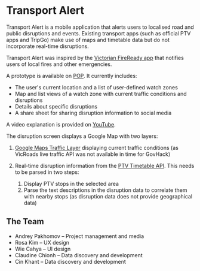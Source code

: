 # Transport Alert

Transport Alert is a mobile application that alerts users to localised road and public disruptions and events. Existing transport apps (such as official PTV apps and TripGo) make use of maps and timetable data but do not incorporate real-time disruptions.

Transport Alert was inspired by the [Victorian FireReady app](http://www.cfa.vic.gov.au/plan-prepare/fireready-app/) that notifies users of local fires and other emergencies.

A prototype is available on [POP](https://popapp.in/w/projects/579d562a81201bbf39c85000/mockups/579d564a2fc58b953ed1cb57). It currently includes:

* The user's current location and a list of user-defined watch zones
* Map and list views of a watch zone with current traffic conditions and disruptions
* Details about specific disruptions
* A share sheet for sharing disruption information to social media

A video explanation is provided on [YouTube](https://youtu.be/IdgftHm7h6k).

The disruption screen displays a Google Map with two layers:

1. [Google Maps Traffic Layer](https://developers.google.com/maps/documentation/javascript/trafficlayer) displaying current traffic conditions (as VicRoads live traffic API was not available in time for GovHack)
2. Real-time disruption information from the [PTV Timetable API](https://www.data.vic.gov.au/data/dataset/ptv-timetable-api). This needs to be parsed in two steps:

    1. Display PTV stops in the selected area
    2. Parse the text descriptions in the disruption data to correlate them with nearby stops (as disruption data does not provide geographical data)

## The Team

* Andrey Pakhomov – Project management and media
* Rosa Kim – UX design
* Wie Cahya – UI design
* Claudine Chionh – Data discovery and development
* Cin Khant – Data discovery and development
